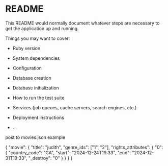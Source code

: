 # README

This README would normally document whatever steps are necessary to get the
application up and running.

Things you may want to cover:

* Ruby version

* System dependencies

* Configuration

* Database creation

* Database initialization

* How to run the test suite

* Services (job queues, cache servers, search engines, etc.)

* Deployment instructions

* ...

post to movies.json example

{ "movie": {
		"title": "judith",
		"genre_ids": ["1", "2"],
		"rights_attributes": {
			"0": {
				"country_code": "CA",
				"start": "2024-12-24T19:33",
				"end": "2024-12-31T19:33",
				"_destroy": "0"
				}
		}
	}
}
